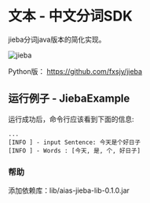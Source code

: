# 文本 - 中文分词SDK
jieba分词java版本的简化实现。

![jieba](https://djl-model.oss-cn-hongkong.aliyuncs.com/AIAS/nlp_sdks/jieba.png)

Python版：
https://github.com/fxsjy/jieba

## 运行例子 - JiebaExample
运行成功后，命令行应该看到下面的信息:
```text
...
[INFO ] - input Sentence: 今天是个好日子
[INFO ] - Words : [今天, 是, 个, 好日子]
```

### 帮助 
添加依赖库：lib/aias-jieba-lib-0.1.0.jar